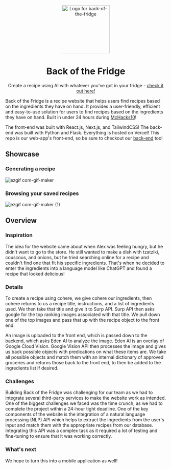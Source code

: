 <p align="center">
  <img src="https://user-images.githubusercontent.com/63019625/215618136-732a09ab-a732-4607-a4f5-f8b5a5a84bd8.png" width="150" alt="Logo for back-of-the-fridge" />
</p>


<h1 align="center">
  Back of the Fridge
</h1>

<p align="center">
  Create a recipe using AI with whatever you've got in your fridge - <a rel="noopener noreferrer" target="_blank" href="https://back-of-the-fridge.vercel.app/">check it out here!</a> 
</p>

Back of the Fridge is a recipe website that helps users find recipes based on the ingredients they have on hand. It provides a user-friendly, efficient and easy-to-use solution for users to find recipes based on the ingredients they have on hand. Built in under 24 hours during [McHacks10](https://devpost.com/software/back-of-the-fridge?ref_content=my-projects-tab&ref_feature=my_projects)!

The front-end was built with React.js, Next.js, and TailwindCSS! The back-end was built with Python and Flask. Everything is hosted on Vercel! This repo is our web-app's front-end, so be sure to checkout our [back-end](https://github.com/arikaufman/McHack10-BackOfTheFridge-BackEnd) too! 

## Showcase

### Generating a recipe
![ezgif com-gif-maker](https://user-images.githubusercontent.com/63019625/215616051-2cd449c7-faa2-48b6-876c-8e55afc87563.gif)

### Browsing your saved recipes
![ezgif com-gif-maker (1)](https://user-images.githubusercontent.com/63019625/215616833-922590ef-8539-4bf7-9777-c3eef341fd2e.gif)

## Overview

### Inspiration
The idea for the website came about when Alex was feeling hungry, but he didn't want to go to the store. He still wanted to make a dish with tzatziki, couscous, and onions, but he tried searching online for a recipe and couldn't find one that fit his specific ingredients. That's when he decided to enter the ingredients into a language model like ChatGPT and found a recipe that looked delicious!

### Details
To create a recipe using cohere, we give cohere our ingredients, then cohere returns to us a recipe title, instructions, and a list of ingredients used. We then take that title and give it to Surp API. Surp API then asks google for the top ranking images associated with that title. We pull down one of the top images and pass that up with the recipe object to the front end.

An image is uploaded to the front end, which is passed down to the backend, which asks Eden AI to analyze the image. Eden AI is an overlay of Google Cloud Vision. Google Vision API then processes the image and gives us back possible objects with predications on what these items are. We take all possible objects and match them with an internal dictionary of approved groceries and returns those back to the front end, to then be added to the ingredients list if desired.

### Challenges
Building Back of the Fridge was challenging for our team as we had to integrate several third-party services to make the website work as intended. One of the biggest challenges we faced was the time crunch, as we had to complete the project within a 24-hour tight deadline. One of the key components of the website is the integration of a natural language processing (NLP) API which helps to extract the ingredients from the user's input and match them with the appropriate recipes from our database. Integrating this API was a complex task as it required a lot of testing and fine-tuning to ensure that it was working correctly.

### What's next
We hope to turn this into a mobile application as well!
